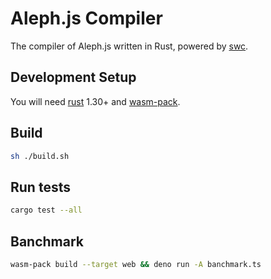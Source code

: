 # Aleph.js Compiler
The compiler of Aleph.js written in Rust, powered by [swc](https://github.com/swc-project/swc).

## Development Setup

You will need [rust](https://www.rust-lang.org/tools/install) 1.30+ and [wasm-pack](https://rustwasm.github.io/wasm-pack/installer/).

## Build
```bash
sh ./build.sh
```

## Run tests

```bash
cargo test --all
```

## Banchmark

```bash
wasm-pack build --target web && deno run -A banchmark.ts
```

